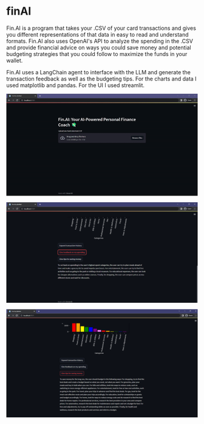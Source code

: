 # finAI

Fin.AI is a program that takes your .CSV of your card transactions and gives you different representations of that data in easy to read and understand formats. Fin.AI also uses OpenAI's API to analyze the spending in the .CSV and provide financial advice on ways you could save money and potential budgeting strategies that you could follow to maximize the funds in your wallet.

Fin.AI uses a LangChain agent to interface with the LLM and generate the transaction feedback as well as the budgeting tips. For the charts and data I used matplotlib and pandas. For the UI I used streamlit.

![Alt Text](https://github.com/rdhlwl/finAI/blob/main/demo.gif)

![Alt Text](https://github.com/rdhlwl/finAI/blob/main/feedback.png)

![Alt Text](https://github.com/rdhlwl/finAI/blob/main/budgeting.png)




